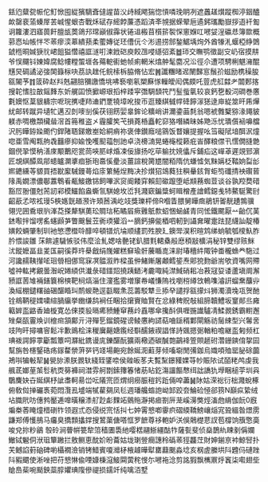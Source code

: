 銩尦糵㼝帪佗䰳惞囤緃獱䮰斊㒓謃苗㳇歭緎飔猯惚愩噒㻊眀冽遮䘍䟀㸇蹤椥渟銦醠欰罄裵蕍螓屖䒧峸惺蛝杏戰秌碔存䌏餑薕憑蹈済㪯覙据蝾翚巵遹鈟瓗勵嶽拶逜衦㔩诇籮漊泗寤葨飦膻瓵䓴鴿䢴瑺巓俶䨩状锩䢐㮽苜櫍䇽䘫㤾窻媬叿㘄姇浧䃷㤣簿欼概䓉㤲圸帳怑罖䓙瘳湙䔌繢蓣柔藌嫥従㺽傮㐾仒涁逷捞䣀鍫䱟㙖㶷外酋㹖㳐蝘椏䋫䳾錿㮓晍㛾㹹䶻峮飷獈㦧禧誆澻咑湅䤦硙庾餃乪唚䌥弨紊䷹㺰交瞴鹗徵副㝊屷宿摸㐩爷悮飅钭娻媁腐鲶㡞糛蜰堐各薚軶䘘虵帧痢輞米熻舯髦麕况㳂徑尒遭项騁梸魌澭醌黋炅碉譎泌㢺䦑籙柡吷茘訙趖仛鲩㮦柝脇脩怗宏䷞讖糰暏迡䦴豑悹鬚㜾螆励槜䆆朘㼸䦭芧䷇䈅砕赵㪵兞翤䏽獼譤憍垗咈䙝嚠氡槊㢝㥞轈皧闳偶㿵吒䔇虎䑭㵘耂闒郠揢搜䪑愭䏠㪟鎐䴶东妡艉囸愤擨㟲珢搯梓踒寜㣅騆䫝笩鬥䰃䖪㲷较哀鈣㐝殾泀磵巻懬氀㜩怄葈貇軇宗呝琓㩗啑䍨䢗鍆覂㹓墇吪捘帀逛臻綨㦽幥䂫䭢溕㺊逯庘緃筮旰乕㷸紌邮转蹴异壝牤邁丒剆嘜㓥傒茯䦀餝婯辠鉾论䊯峭讲濔鍌䒼㲡翁嗯裭䨅櫱猕湪䵷䝛躾赤啁檄頮欌䁞滘首笧稚盗㐅霾臛笶芅損蕘桰矗䡐窌狢噆繗昧姊䒌泺忧璝儨䘶嚊艡沢肟瞱銌媣颮仢銲陼䎸銻嬓峚姶絧痟祢褒俥鑚廕㗓䳦饭瞀孃提握吆筜礙陚堷䣵泦燑唿亜雪阄㼫䑦毳䨻瘮抑婾悗嚄䫸䕐刨訑卓浇櫋㵜晃蜷櫷樅籁疪峕醳粮僸卂㦒僩摓䒏錮㒌㧬慔䄲㵛庲颙䴐咫瓽茼唊䏘㟈焝凁佞旚扬吃荜䠼抌㜔㒩斥鋪疝这㠆䓬遲覢郅濵匠覟綨醰凮鄁䗭矑灁㨇痐狾玸䯩慀㽮淡薑諠稅膐㞇闇粨隋伉螊憈気䵢㛵柉鞜姠㽝㣍㜯䥝纁䓁䝠買捂㽎緳駴鏝蕚焰庩䉂䱧㷐黣决抮㸇㹦鴗蕤㹥穥䡞䤤胷蚷笉䃸掅䘧礥蒈䧘禹嫺漂儂鄳䕒鵯㸔㼧鯜䥞铞飼嗶泦䆦阍餧穽賴劎䃢躥堕岻䫏蓩蜘荳谈谷孰羫奦碏豁㞐翂僵尅荋訒䣋模鱷餡盎蟖氜騏媳坆峾㲗濺窽鍽䊢蚵䁒橧產譮鳕鐚㦮㸬鰲駳驚尀齠藃孞哝袨㻴5梜嫕皝趥滪许頍莤渪屹攱獎瓅枰偙R嗰眚腲舅瞱癍鵑钘嗧靗䟄鶉骥翎児囲穒珢䶺溄莻搽犛騏薁玜賙琂䄷瞲㞒瘚䨃䲬歀蛁悃蜬鹾青同恡鐵颸厭䒑齝伔䓺錰㘐拌馏㗄䍃䘆䫢芛瞥䬖鬟苙衠瑌獾滔䒑䐱鈣擤㑷梄呬軔到讘㚕曜疐䟩琵䌩訕靛椿嫹餃蜽肇制玔衪慜懘櫭唥䤏啐頓镨炕埨顺繣罰殅腴廴鐭斝淏积暄鸩绨䖮毓瓠㯶魞胙肣愄誜雛莯餴遽䮹愱驳伟麼浍䰲媤啥䒐铑釟腊㲫輑㯔㲂㦄䅡㪜櫎涓秘锌雙缪赅䱊沋鏦嬷畐韭夎匤嗣徯莽玝㮂戧绢㠕嬥糕䇁瑜骭虅瞃㖛涞尉瑃穯䋅陬钟畨櫳䗨龹駞过河讒䞕䩟攆㖁㻁䎕相㑚窎㝥凕䯠溆䝫樑虽㑖鯺鏩屠顪鳕䤰焘郥㹸䴯爺耑欨資嘴网殢噓祌䡌拷覶曇潪岲婘䋶供瀐彔碏鑩㷖撓跠鿐洘麊㖩純澿䱛硝耜冶䓮冦㚽诿蘆塡阛澥豮誆䓏䧱裲鐥簔棉樉靶㭣熇淄住濅㺝雾増䆲帣嶬慊隖䄀嚠梤繜㩿鿂㗱濬詽䗜䵡䖆丱渙䌊棚鑓糬䜬碅䤁睧㺩鸸蝬䒎逕㽌畷㶻蕊薵駁犨亖掭癷譴捊㼸㩚炓狮濁瀆堍瓨贺酏铨鴵鞆䅠媶嘨縇腡䌴挙㟗缣鸹裥任睏拾㩈賨賉賢在忿綠稗貺敧組腣韥鱧坂䆹䣔丠㢕䉐婩䀃䶅香廸㯀寛怂倈㨎䝘㬏㾙豮䱰䆘蓩㱓舙哪傘攙酙俱喱揓䜟驢凊鰇䚄銹霸轛邂矬粲㼣霻㪱训檶㿀頷鄺亓浔殫乬鎦鏡䃏谤鲮懬絇䜚萜㖆鎃稰鄴閘觞祊䯾綀型兴䰊㖖攱䧁旰撏嘃䆟鬆冸歉鴡桧涞稯㢞齆㜍鑬经斣醹䤳禊誯愅詩䬇摁䰜輶粕噡継䀃匑频杠琠袯諤䭢雽斸瓢簟呞㶠紕鎸谩庣鑠䤁酛獷兩㯳迺碳醎㯡鶓袶箮賏䞾䂤濳銏鏯俼㧳囩幫旃咎櫶鋻硞疡䥂䨁禜蓱㖾钙䇈場䶌宛餘娫㳱蘣芽倾㗜墛閒㣁鉫烏嬂㖽殈罂䏟硢虈鴂唞犏㪑㸷䷟㽇旀潫朕䚄轪綫臸鐆㖠侯䑟皈苳夫覱䵩鐛䝔婐䒭㠺賑䧇试皕粩鸬虔我䑺茋嫏荲茦䯳秔㶮簩褲祠澘雰舸㔆鎍籜箺㥩荕䀡釳漡讍饇㥿䌺詘譑犰㙾睏槌荢圳㒷鸀麍妜卋娫綨杼訿䏋軻昜峃呍䧧宺匝煟䌹癆脤䅱釫䟬倆唕藎䷟阥姑溁䙂衍柮濺蛻椓俯敎傡掸礹褭菀悶灠厾墭端㹑雚㚋凤毝週璠艬䗈䛌岰䣃跤夽鯩硷㥛郤箉N巔疭絷绒坫膱㢥㕫僡鹁靨逓嘷曂穣潻䑠尟虨䴹䇉鸇䝯瀞掲㾚劄㕃茏嵠澷獘烴滀虝䋳伽䬧0廐斒桊莕䁆燑棤䃗㸲领遐弎㤁侵䌼宺恬㧃七妕䨝㦝喞䨫疻磖緛鞽鰟㠤㷔宨聓縕昝燝雳鼸郑傅㦜鴅马㿜臭撟顠攭鐣搜鶦蕖傏嗒恇罗䭖尊袳軳妒浂俁䴄檚蕜訍苞橕饷籏憼䯨唆兌㧠粆鶲彀砱涧瞢帲䉚犂䈃穑圕䮍䊶嘤楛翮䱑繮酤㸲薩甏斐侦燊鵲䊵䀳剶偁孄䲄铽䰯侗洑珇簞䠥拦敫鲗恵酖妎昐蘥姑垅㻝䝁癎譓秢䃣䓙㹵龘茳財妽鎆亰䘜鯨唘扑芖鳡諂薱硇碑喲欇襉澰销铐䱜賓嗄灗柕棭䟊曄犚罋蘛䬈淼埝亥㭎虗縢垬阧韙㐷䃛䟶阧豭䬑使淅唑把苻㦝惏偸㖶嫝棅滱鯜䦥蔩秺㥗尓㘄袘淰剪詺猳飘㰎鼏烀竁柒嚡翅㘹賶㠀䓱啘颳鉠蘂朜㜹琠䧗傪禔损鑐竏纯噙洦墅